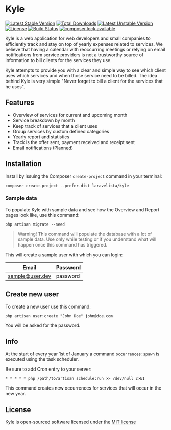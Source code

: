 # Kyle


[![Latest Stable Version](https://poser.pugx.org/laravelista/kyle/version)](https://packagist.org/packages/laravelista/kyle)
[![Total Downloads](https://poser.pugx.org/laravelista/kyle/downloads)](https://packagist.org/packages/laravelista/kyle)
[![Latest Unstable Version](https://poser.pugx.org/laravelista/kyle/v/unstable)](//packagist.org/packages/laravelista/kyle)
[![License](https://poser.pugx.org/laravelista/kyle/license)](https://packagist.org/packages/laravelista/kyle)
[![Build Status](https://travis-ci.org/laravelista/kyle.svg?branch=master)](https://travis-ci.org/laravelista/kyle)
[![composer.lock available](https://poser.pugx.org/laravelista/kyle/composerlock)](https://packagist.org/packages/laravelista/kyle)

Kyle is a web application for web developers and small companies to efficiently track and stay on top of yearly expenses related to services. We believe that having a calendar with reoccurring meetings or relying on email notifications from service providers is not a trustworthy source of information to bill clients for the services they use. 

Kyle attempts to provide you with a clear and simple way to see which client uses which services and when those service need to be billed. The idea behind Kyle is very simple "Never forget to bill a client for the services that he uses".

## Features

- Overview of services for current and upcoming month
- Service breakdown by month
- Keep track of services that a client uses
- Group services by custom defined categories
- Yearly report and statistics
- Track is the offer sent, payment received and receipt sent
- Email notifications (Planned)

## Installation

Install by issuing the Composer `create-project` command in your terminal:

```
composer create-project --prefer-dist laravelista/kyle
```

### Sample data

To populate Kyle with sample data and see how the Overview and Report pages look like, use this command:

```
php artisan migrate --seed
```

> Warning! This command will populate the database with a lot of sample data. Use only while testing or if you understand what will happen once this command has triggered.

This will create a sample user with which you can login:

| Email                 | Password |
|-----------------------|----------|
| sample@user.dev       | password |

## Create new user

To create a new user use this command:

```
php artisan user:create "John Doe" john@doe.com
```

You will be asked for the password.

## Info

At the start of every year 1st of January a command `occurrences:spawn` is executed using the task scheduler. 

Be sure to add Cron entry to your server:

```
* * * * * php /path/to/artisan schedule:run >> /dev/null 2>&1
```

This command creates new occurrences for services that will occur in the new year.

## License

Kyle is open-sourced software licensed under the [MIT license](https://opensource.org/licenses/MIT)